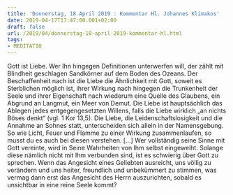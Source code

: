 ```yaml
---
title: 'Donnerstag, 18 April 2019 : Kommentar Hl. Johannes Klimakos'
date: 2019-04-17T17:47:00.001+02:00
draft: false
url: /2019/04/donnerstag-18-april-2019-kommentar-hl.html
tags: 
- MEDITATIO
---
```


Gott ist Liebe. Wer Ihn hingegen Definitionen unterwerfen will, der zählt mit Blindheit geschlagen Sandkörner auf dem Boden des Ozeans. Der Beschaffenheit nach ist die Liebe die Ähnlichkeit mit Gott, soweit es Sterblichen möglich ist, ihrer Wirkung nach hingegen die Trunkenheit der Seele und ihrer Eigenschaft nach wiederum eine Quelle des Glaubens, ein Abgrund an Langmut, ein Meer von Demut. Die Liebe ist hauptsächlich das Ablegen jedes entgegengesetzten Willens, falls die Liebe wirklich „an nichts Böses denkt“ (vgl. 1 Kor 13,5). Die Liebe, die Leidenschaftslosigkeit und die Annahme an Sohnes statt, unterscheiden sich allein in der Namensgebung. So wie Licht, Feuer und Flamme zu einer Wirkung zusammenlaufen, so musst du es auch bei diesen verstehen. \[...\] Wer vollständig seine Sinne mit Gott vereinte, wird in Seine Wahrheiten von Ihm selbst eingeweiht. Solange diese nämlich nicht mit Ihm verbunden sind, ist es schwierig über Gott zu sprechen. Wenn das Angesicht eines Geliebten ausreicht, uns völlig zu verändern und uns heiter, freundlich und unbekümmert zu stimmen, was vermag dann erst das Angesicht des Herrn auszurichten, sobald es unsichtbar in eine reine Seele kommt?
